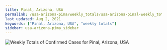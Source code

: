 ```yaml
---
title: Pinal, Arizona, USA
permalink: /usa-arizona-pima/weekly_totals/usa-arizona-pinal-weekly_totals.html
last_updated: Aug 2, 2021
keywords: ["Pinal, Arizona, USA", "weekly totals"]
sidebar: usa-arizona-pima_sidebar
---
```


![Weekly Totals of Confirmed Cases for Pinal, Arizona, USA](/covid_tracker/images/graphs/usa-arizona-pinal-weekly_totals_graph.png)
